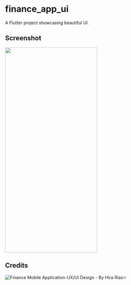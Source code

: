 # finance_app_ui

A Flutter project showcasing beautiful UI.

## Screenshot
<img src="assets/img.png" width="300" height="667"/>  


## Credits
![Finance Mobile Application-UX/UI Design](https://dribbble.com/shots/14210557-Finance-Mobile-Application-UX-UI-Design/attachments/5849611?mode=media) - By Hira Riaz🔥

